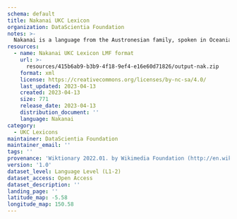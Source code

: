 ```yaml
---
schema: default
title: Nakanai UKC Lexicon
organization: DataScientia Foundation
notes: >-
  Nakanai is a language from the Austronesian family, spoken in Oceania. The UKC Lexicon of Nakanai is represented as a lexico-semantic network. It consists of words, word senses, synsets, as well as sense-level and synset-level relationships.
resources:
  - name: Nakanai UKC Lexicon LMF format
    url: >-
      resources/415b6ab9-b3b9-4f18-9ef4-e16e60d71826/output-nak.zip
    format: xml
    license: https://creativecommons.org/licenses/by-nc-sa/4.0/
    last_updated: 2023-04-13
    created: 2023-04-13
    size: 771
    release_date: 2023-04-13
    distribution_document: ''
    language: Nakanai
category:
  - UKC Lexicons
maintainer: DataScientia Foundation
maintainer_email: ''
tags: ''
provenance: 'Wiktionary 2022.01. by Wikimedia Foundation (http://en.wiktionary.org); Princeton WordNet 2.1 by Princeton University (https://wordnet.princeton.edu)'
version: '1.0'
dataset_level: Language Level (L1-2)
dataset_access: Open Access
dataset_description: ''
landing_page: ''
latitude_map: -5.58
longitude_map: 150.58
---
```

